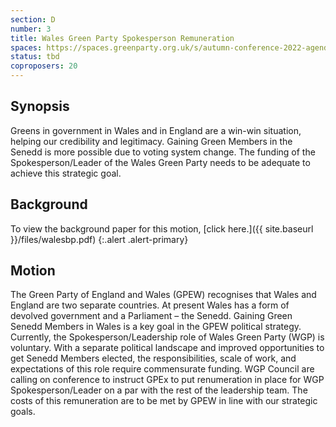 ```yaml
---
section: D
number: 3
title: Wales Green Party Spokesperson Remuneration
spaces: https://spaces.greenparty.org.uk/s/autumn-conference-2022-agenda-forum/?contentId=101869
status: tbd
coproposers: 20
---
```

## Synopsis
Greens in government in Wales and in England are a win-win situation, helping our credibility and legitimacy. Gaining Green Members in the Senedd is more possible due to voting system change. The funding of the Spokesperson/Leader of the Wales Green Party needs to be adequate to achieve this strategic goal.

## Background
To view the background paper for this motion, [click here.]({{ site.baseurl }}/files/walesbp.pdf)
{:.alert .alert-primary}

## Motion
The Green Party of England and Wales (GPEW) recognises that Wales and England are two separate countries. At present Wales has a form of devolved government and a Parliament – the Senedd. Gaining Green Senedd Members in Wales is a key goal in the GPEW political strategy. Currently, the  Spokesperson/Leadership role of Wales Green Party (WGP) is voluntary. With a separate political landscape and improved opportunities to get Senedd Members elected, the responsibilities, scale of work, and expectations of this role require commensurate funding. WGP Council are calling on conference to instruct GPEx to put renumeration in place for WGP Spokesperson/Leader on a par with the rest of the leadership team. The costs of this remuneration are to be met by GPEW in line with our strategic goals.
